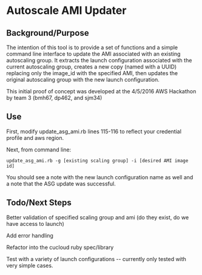 # Autoscale AMI Updater

## Background/Purpose

The intention of this tool is to provide a set of functions and a simple command line interface to update the AMI associated with
an existing autoscaling group.  It extracts the launch configuration associated with the current autoscaling group, creates a new copy (named with a UUID) replacing only the image_id with the specified AMI, then updates the original autoscaling group with the new launch configuration.

This initial proof of concept was developed at the 4/5/2016 AWS Hackathon by team 3 (bmh67, dp462, and sjm34)

## Use

First, modify update_asg_ami.rb lines 115-116 to reflect your credential profile and aws region.

Next, from command line:

`update_asg_ami.rb -g [existing scaling group] -i [desired AMI image id]`

You should see a note with the new launch configuration name as well and a note that the ASG update was successful.

## Todo/Next Steps

Better validation of specified scaling group and ami (do they exist, do we have access to launch)

Add error handling

Refactor into the cucloud ruby spec/library

Test with a variety of launch configurations -- currently only tested with very simple cases.
